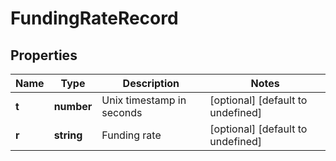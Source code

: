 # FundingRateRecord

## Properties

Name | Type | Description | Notes
------------ | ------------- | ------------- | -------------
**t** | **number** | Unix timestamp in seconds | [optional] [default to undefined]
**r** | **string** | Funding rate | [optional] [default to undefined]

